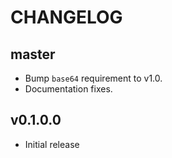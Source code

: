 # CHANGELOG

## master

* Bump `base64` requirement to v1.0.
* Documentation fixes.

## v0.1.0.0

* Initial release
